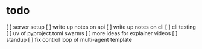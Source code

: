 # todo
[ ] server setup
[ ] write up notes on api 
[ ] write up notes on cli
[ ] cli testing
[ ] uv of pyproject.toml swarms
[ ] more ideas for explainer videos
[ ] standup
[ ] fix control loop of multi-agent template